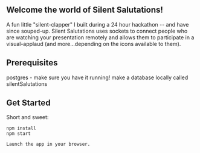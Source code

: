 ## Welcome the world of Silent Salutations!

A fun little "silent-clapper" I built during a 24 hour hackathon -- and have since souped-up. Silent Salutations uses sockets to connect people who are watching your presentation remotely and allows them to participate in a visual-applaud (and more...depending on the icons available to them). 


## Prerequisites

postgres - make sure you have it running!
make a database locally called silentSalutations

## Get Started

Short and sweet:

```
npm install
npm start

Launch the app in your browser.
```


